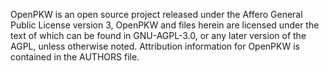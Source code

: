 OpenPKW is an open source project released under the Affero General Public License version 3, OpenPKW and files herein are licensed under the text of which can be found in GNU-AGPL-3.0, or any later version of the AGPL, unless otherwise noted. Attribution information for OpenPKW is contained in the AUTHORS file.